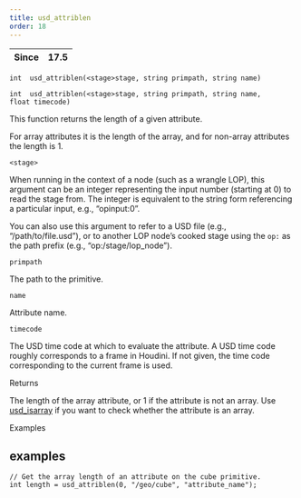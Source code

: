 ```yaml
---
title: usd_attriblen
order: 18
---
```

| Since | 17.5 |
| --- | --- |

`int  usd_attriblen(<stage>stage, string primpath, string name)`

`int  usd_attriblen(<stage>stage, string primpath, string name, float timecode)`

This function returns the length of a given attribute.

For array attributes it is the length of the array, and for non-array attributes the length is 1.

`<stage>`

When running in the context of a node (such as a wrangle LOP), this argument can be an integer representing the input number (starting at 0) to read the stage from. The integer is equivalent to the string form referencing a particular input, e.g., “opinput:0”.

You can also use this argument to refer to a USD file (e.g., “/path/to/file.usd”), or to another LOP node’s cooked stage using the `op:` as the path prefix (e.g., “op:/stage/lop_node”).

`primpath`

The path to the primitive.

`name`

Attribute name.

`timecode`

The USD time code at which to evaluate the attribute. A USD time code roughly corresponds to a frame in Houdini. If not given, the time code corresponding to the current frame is used.

Returns

The length of the array attribute, or 1 if the attribute is not an array. Use [usd_isarray](/en/houdini-vex/usd/usd_isarray "Checks if the attribute is an array.") if you want to check whether the attribute is an array.

Examples

## examples

```vex
// Get the array length of an attribute on the cube primitive.
int length = usd_attriblen(0, "/geo/cube", "attribute_name");

```
